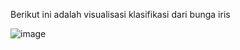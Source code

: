 Berikut ini adalah visualisasi klasifikasi dari bunga iris

![image](https://github.com/user-attachments/assets/dbbc2a9e-705e-4d04-8620-e4ac04f2445d)
